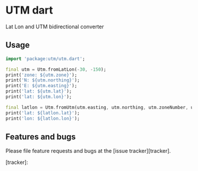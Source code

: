 # UTM dart  
Lat Lon and UTM bidirectional converter  

## Usage

```dart
import 'package:utm/utm.dart';

final utm = Utm.fromLatLon(-30, -150);
print('zone: ${utm.zone}');
print('N: ${utm.northing}');
print('E: ${utm.easting}');
print('lat: ${utm.lat}');
print('lat: ${utm.lon}');

final latlon = Utm.fromUtm(utm.easting, utm.northing, utm.zoneNumber, utm.zoneLetter);
print('lat: ${latlon.lat}');
print('lon: ${latlon.lon}');
```

## Features and bugs

Please file feature requests and bugs at the [issue tracker][tracker].

[tracker]: 
